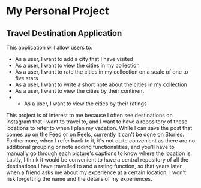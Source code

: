 # My Personal Project

## Travel Destination Application

This application will allow users to:
- As a user, I want to add a city that I have visited
- As a user, I want to view the cities in my collection
- As a user, I want to rate the cities in my collection on a scale of one to five stars
- As a user, I want to write a short note about the cities in my collection
- As a user, I want to view the cities by their continent
- - As a user, I want to view the cities by their ratings

This project is of interest to me because I often see destinations on Instagram that I want to travel to, and I want to
have a repository of these locations to refer to when I plan my vacation. While I can save the post that comes up on 
the Feed or on Reels, currently it can't be done on Stories. Furthermore, when I refer back to it, it's not quite
convenient as there are no additional grouping or note adding functionalities, and you'll have to manually go through
each picture's captions to know where the location is. Lastly, I think it would be convenient to have a central 
repository of all the destinations I have travelled to and a rating function, so that years later when a friend
asks me about my experience at a certain location, I won't risk forgetting the name and the details of my experiences.